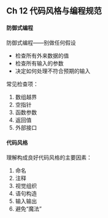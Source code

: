 ## Ch 12  代码风格与编程规范

#### 防御式编程

防御式编程——别做任何假设

+ 检查所有外来数据的值
+ 检查所有输入的参数
+ 决定如何处理不符合预期的输入

常见检查项：

1. 数组越界
2. 空指针
3. 函数参数
4. 返回值
5. 外部接口



#### 代码风格

理解构成良好代码风格的主要因素：

1. 命名
2. 注释
3. 视觉组织
4. 语句构造
5. 输入输出
6. 避免“魔法”